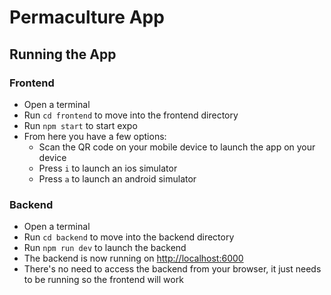 # Permaculture App

## Running the App

### Frontend

-   Open a terminal
-   Run `cd frontend` to move into the frontend directory
-   Run `npm start` to start expo
-   From here you have a few options:
    -   Scan the QR code on your mobile device to launch the app on your device
    -   Press `i` to launch an ios simulator
    -   Press `a` to launch an android simulator

### Backend

-   Open a terminal
-   Run `cd backend` to move into the backend directory
-   Run `npm run dev` to launch the backend
-   The backend is now running on [http://localhost:6000](http://localhost:6000)
-   There's no need to access the backend from your browser, it just needs to be running so the frontend will work
